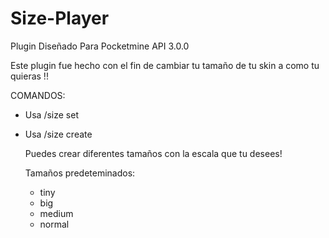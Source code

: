 # Size-Player

Plugin Diseñado Para Pocketmine API 3.0.0

Este plugin fue hecho con el fin de cambiar tu tamaño de tu skin a como tu quieras !!

COMANDOS:

- Usa /size set <nameSize>
- Usa /size create <nameSize> <scale> <permission>
  
  Puedes crear diferentes tamaños con la escala que tu desees!
  
  Tamaños predeteminados:
    - tiny
    - big
    - medium
    - normal
